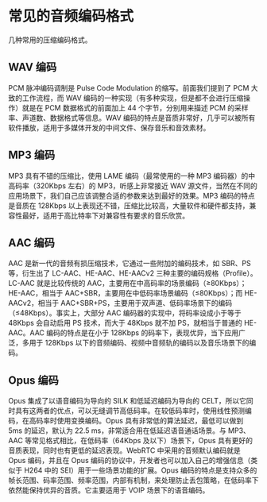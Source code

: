 # 常见的音频编码格式
几种常用的压缩编码格式。
## WAV 编码
PCM 脉冲编码调制是 Pulse Code Modulation 的缩写。前面我们提到了 PCM 大致的工作流程，而 WAV 编码的一种实现（有多种实现，但是都不会进行压缩操作）就是在 PCM 数据格式的前面加上 44 个字节，分别用来描述 PCM 的采样率、声道数、数据格式等信息。WAV 编码的特点是音质非常好，几乎可以被所有软件播放，适用于多媒体开发的中间文件、保存音乐和音效素材。
## MP3 编码
MP3 具有不错的压缩比，使用 LAME 编码（最常使用的一种 MP3 编码器）的中高码率（320Kbps 左右）的 MP3，听感上非常接近 WAV 源文件，当然在不同的应用场景下，我们自己应该调整合适的参数来达到最好的效果。MP3 编码的特点是音质在 128Kbps 以上表现还不错，压缩比比较高，大量软件和硬件都支持，兼容性最好，适用于高比特率下对兼容性有要求的音乐欣赏。
## AAC 编码
AAC 是新一代的音频有损压缩技术，它通过一些附加的编码技术，如 SBR、PS 等，衍生出了 LC-AAC、HE-AAC、HE-AACv2 三种主要的编码规格（Profile）。LC-AAC 就是比较传统的 AAC，主要用在中高码率的场景编码（≥80Kbps）；HE-AAC，相当于 AAC+SBR，主要用在中低码率场景编码（≤80Kbps）；而 HE-AACv2，相当于 AAC+SBR+PS，主要用于双声道、低码率场景下的编码（≤48Kbps）。事实上，大部分 AAC 编码器的实现中，将码率设成小于等于 48Kbps 会自动启用 PS 技术，而大于 48Kbps 就不加 PS，就相当于普通的 HE-AAC。AAC 编码的特点是在小于 128Kbps 的码率下，表现优异，当下应用广泛，多用于 128Kbps 以下的音频编码、视频中音频轨的编码以及音乐场景下的编码。
## Opus 编码
Opus 集成了以语音编码为导向的 SILK 和低延迟编码为导向的 CELT，所以它同时具有这两者的优点，可以无缝调节高低码率。在较低码率时，使用线性预测编码，在高码率时使用变换编码。Opus 具有非常低的算法延迟，最低可以做到 5ms 的延迟，默认为 22.5 ms，非常适合用在低延迟语音通话场景。与 MP3、AAC 等常见格式相比，在低码率（64Kbps 及以下）场景下，Opus 具有更好的音质表现，同时也有更低的延迟表现。WebRTC 中采用的音频默认编码就是 Opus 编码，并且在 Opus 编码的协议中，开发者也可以加入自己的增强信息（类似于 H264 中的 SEI）用于一些场景功能的扩展。Opus 编码的特点是支持众多的帧长范围、码率范围、频率范围，内部有机制，来处理防止丢包策略，在低码率下依然能保持优异的音质。它主要适用于 VOIP 场景下的语音编码。

